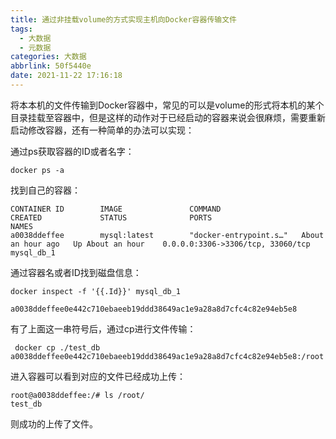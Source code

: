 ```yaml
---
title: 通过非挂载volume的方式实现主机向Docker容器传输文件
tags:
  - 大数据
  - 元数据
categories: 大数据
abbrlink: 50f5440e
date: 2021-11-22 17:16:18
---
```


将本本机的文件传输到Docker容器中，常见的可以是volume的形式将本机的某个目录挂载至容器中，但是这样的动作对于已经启动的容器来说会很麻烦，需要重新启动修改容器，还有一种简单的办法可以实现：

通过ps获取容器的ID或者名字：

```shell
docker ps -a
```
找到自己的容器：

```shell
CONTAINER ID        IMAGE               COMMAND                  CREATED             STATUS              PORTS                               NAMES
a0038ddeffee        mysql:latest        "docker-entrypoint.s…"   About an hour ago   Up About an hour    0.0.0.0:3306->3306/tcp, 33060/tcp   mysql_db_1
```
通过容器名或者ID找到磁盘信息：
```shell
docker inspect -f '{{.Id}}' mysql_db_1

a0038ddeffee0e442c710ebaeeb19ddd38649ac1e9a28a8d7cfc4c82e94eb5e8
```

有了上面这一串符号后，通过cp进行文件传输：

```shell
 docker cp ./test_db a0038ddeffee0e442c710ebaeeb19ddd38649ac1e9a28a8d7cfc4c82e94eb5e8:/root
```

进入容器可以看到对应的文件已经成功上传：
```shell
root@a0038ddeffee:/# ls /root/
test_db
```

则成功的上传了文件。
